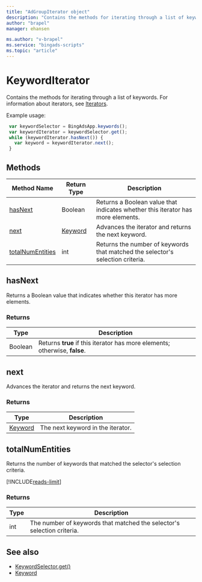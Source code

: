 ```yaml
---
title: "AdGroupIterator object"
description: "Contains the methods for iterating through a list of keywords."
author: "brapel"
manager: ehansen

ms.author: "v-brapel"
ms.service: "bingads-scripts"
ms.topic: "article"
---
```


# KeywordIterator
Contains the methods for iterating through a list of keywords. For information about iterators, see [Iterators](../concepts/iterators.md).

Example usage:
```javascript
 var keywordSelector = BingAdsApp.keywords();
 var keywordIterator = keywordSelector.get();
 while (keywordIterator.hasNext()) {
   var keyword = keywordIterator.next();
 }
```


## Methods

|Method Name|Return Type|Description|
|-|-|-
[hasNext](#hasnext)|Boolean|Returns a Boolean value that indicates whether this iterator has more elements.
[next](#next)|[Keyword](./Keyword.md)|Advances the iterator and returns the next keyword.
[totalNumEntities](#totalnumentities)|int|Returns the number of keywords that matched the selector's selection criteria.

## <a name="hasnext"></a>hasNext
Returns a Boolean value that indicates whether this iterator has more elements.

### Returns

|Type|Description|
|-|-
Boolean|Returns **true** if this iterator has more elements; otherwise, **false**.

## <a name="next"></a>next
Advances the iterator and returns the next keyword.

### Returns

|Type|Description|
|-|-
[Keyword](./Keyword.md)|The next keyword in the iterator.

## <a name="totalnumentities"></a>totalNumEntities
Returns the number of keywords that matched the selector's selection criteria.

[!INCLUDE[reads-limit](../includes/reads-limit.md)]

### Returns

|Type|Description|
|-|-
int|The number of keywords that matched the selector's selection criteria.


## See also

- [KeywordSelector.get()](./KeywordSelector.md#get)
- [Keyword](./Keyword.md)
